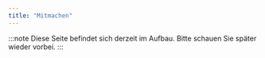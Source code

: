 ```yaml
---
title: "Mitmachen"
---
```


:::note
Diese Seite befindet sich derzeit im Aufbau. Bitte schauen Sie später wieder vorbei.
:::
